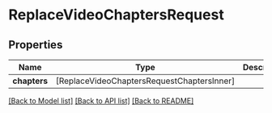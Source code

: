 # ReplaceVideoChaptersRequest

## Properties
Name | Type | Description | Notes
------------ | ------------- | ------------- | -------------
**chapters** | [ReplaceVideoChaptersRequestChaptersInner] |  | [optional] 

[[Back to Model list]](../README.md#documentation-for-models) [[Back to API list]](../README.md#documentation-for-api-endpoints) [[Back to README]](../README.md)


